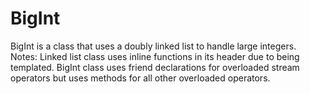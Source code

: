 # BigInt
BigInt is a class that uses a doubly linked list to handle large integers.  
Notes: Linked list class uses inline functions in its header due to being templated. BigInt class uses friend declarations for overloaded stream operators but uses methods for all other overloaded operators.  
